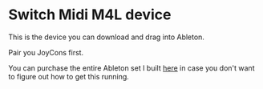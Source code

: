 # Switch Midi M4L device

This is the device you can download and drag into Ableton.

Pair you JoyCons first.

You can purchase the entire Ableton set I built [here](https://gum.co/SRoCs) in case you don't want to figure out how to get this running.

